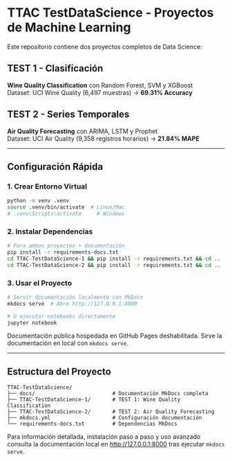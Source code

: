 # TTAC TestDataScience - Proyectos de Machine Learning

Este repositorio contiene dos proyectos completos de Data Science:

## **TEST 1 - Clasificación** 
**Wine Quality Classification** con Random Forest, SVM y XGBoost  
Dataset: UCI Wine Quality (6,497 muestras) → **69.31% Accuracy**

## **TEST 2 - Series Temporales**
**Air Quality Forecasting** con ARIMA, LSTM y Prophet  
Dataset: UCI Air Quality (9,358 registros horarios) → **21.84% MAPE**

---

## Configuración Rápida

### 1. Crear Entorno Virtual
```bash
python -m venv .venv
source .venv/bin/activate  # Linux/Mac
# .venv\Scripts\activate     # Windows
```

### 2. Instalar Dependencias
```bash
# Para ambos proyectos + documentación
pip install -r requirements-docs.txt
cd TTAC-TestDataScience-1 && pip install -r requirements.txt && cd ..
cd TTAC-TestDataScience-2 && pip install -r requirements.txt && cd ..
```

### 3. Usar el Proyecto
```bash
# Servir documentación localmente con MkDocs
mkdocs serve  # Abre http://127.0.0.1:8000

# O ejecutar notebooks directamente
jupyter notebook
```

Documentación pública hospedada en GitHub Pages deshabilitada. Sirve la documentación en local con `mkdocs serve`.

---

## Estructura del Proyecto

```
TTAC-TestDataScience/
├── docs/                         # Documentación MkDocs completa
├── TTAC-TestDataScience-1/       # TEST 1: Wine Quality Classification
├── TTAC-TestDataScience-2/       # TEST 2: Air Quality Forecasting
├── mkdocs.yml                    # Configuración documentación
└── requirements-docs.txt         # Dependencias MkDocs
```

Para información detallada, instalación paso a paso y uso avanzado consulta la documentación local en http://127.0.0.1:8000 tras ejecutar `mkdocs serve`.